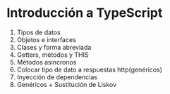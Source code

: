 # Introducción a TypeScript

1. Tipos de datos
2. Objetos e interfaces
3. Clases y forma abreviada
4. Getters, métodos y THIS
5. Métodos asincronos
6. Colocar tipo de dato a respuestas http(genéricos)
7. Inyección de dependencias
8. Genéricos + Sustitución de Liskov